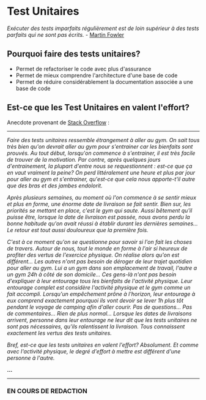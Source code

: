 # Test Unitaires
*Exécuter des tests imparfaits régulièrement est de loin supérieur à des tests parfaits qui ne sont pas écrits.* - [Martin Fowler](https://martinfowler.com/articles/continuousIntegration.html)

## Pourquoi faire des tests unitaires?
- Permet de refactoriser le code avec plus d'assurance
- Permet de mieux comprendre l'architecture d'une base de code
- Permet de réduire considérablement la documentation associée a une base de code

## Est-ce que les Test Unitaires en valent l'effort?
Anecdote provenant de [Stack Overflow](https://stackoverflow.com/questions/67299/is-unit-testing-worth-the-effort/69263#69263) :

----
*Faire des tests unitaires ressemble étrangement à aller au gym.*
*On sait tous très bien qu'on devrait aller au gym pour s'entrainer car les bienfaits sont prouvés.*
*Au tout début, lorsqu'on commence à s'entrainer, il est très facile de trouver de la motivation.*
*Par contre, après quelques jours d'entrainement, la plupart d'entre nous se requestionnent : est-ce que ça en vaut vraiment la peine?*
*On perd littéralement une heure et plus par jour pour aller au gym et s'entrainer, qu'est-ce que cela nous apporte-t'il autre que des bras et des jambes endolorit.*

*Après plusieurs semaines, au moment où l'on commence à se sentir mieux et plus en forme, une énorme date de livraison se fait sentir.*
*Bien sur, les priorités se mettant en place, c'est le gym qui saute. Aussi bêtement qu'il puisse être, lorsque la date de livraison est passée,*
*nous avons perdu la bonne habitude qu'on avait réussi à établir durant les dernières semaines... Le retour est tout aussi douloureux que la première fois.*

*C'est à ce moment qu'on se questionne pour savoir si l'on fait les choses de travers.*
*Autour de nous, tout le monde en forme à l'air si heureux de profiter des vertus de l'exercice physique.*
*On réalise alors qu'on est différent... Les autres n'ont pas besoin de déroger de leur trajet quotidien pour aller au gym.*
*Lui a un gym dans son emplacement de travail, l'autre a un gym 24h à côté de son domicile...*
*Ces gens-là n'ont pas besoin d'expliquer à leur entourage tous les bienfaits de l'activité physique.*
*Leur entourage complet est considère l'activité physique et le gym comme un fait accompli.*
*Lorsqu'un empêchement prône à l'horizon, leur entourage à eux comprend exactement pourquoi ils vont devoir se lever 1h plus tôt pendant le voyage de camping afin d'aller courir.*
*Pas de questions... Pas de commentaires... Rien de plus normal...*
*Lorsque les dates de livraisons arrivent, personne dans leur entourage ne leur dit que les tests unitaires ne sont pas nécessaires, qu'ils ralentissent la livraison.*
*Tous connaissent exactement les vertus des tests unitaires.*
 
*Bref, est-ce que les tests unitaires en valent l'effort?*
*Absolument. Et comme avec l'activité physique, le degré d'effort à mettre est différent d'une personne à l'autre.*

**...**

----

### EN COURS DE REDACTION